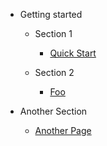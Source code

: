 - Getting started

  - Section 1

    - [Quick Start](/ja/quickstart.md)

  - Section 2

    - [Foo](/ja/foo/bar.md)

- Another Section

  - [Another Page](/ja/otherpage.md)

